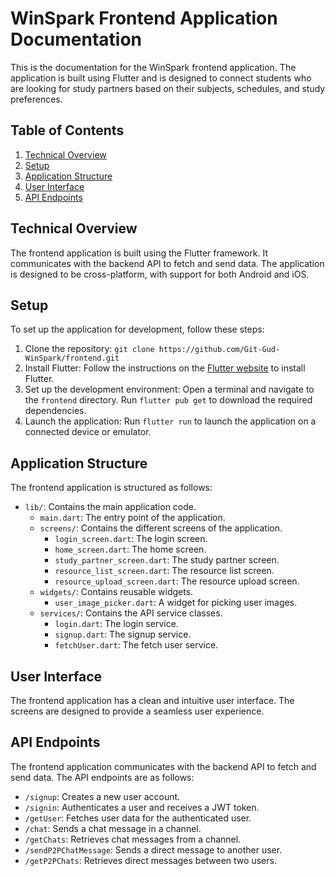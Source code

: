 # WinSpark Frontend Application Documentation

This is the documentation for the WinSpark frontend application. The application is built using Flutter and is designed to connect students who are looking for study partners based on their subjects, schedules, and study preferences.

## Table of Contents

1. [Technical Overview](#technical-overview)
2. [Setup](#setup)
3. [Application Structure](#application-structure)
4. [User Interface](#user-interface)
5. [API Endpoints](#api-endpoints)

## Technical Overview

The frontend application is built using the Flutter framework. It communicates with the backend API to fetch and send data. The application is designed to be cross-platform, with support for both Android and iOS.

## Setup

To set up the application for development, follow these steps:

1. Clone the repository: `git clone https://github.com/Git-Gud-WinSpark/frontend.git`
2. Install Flutter: Follow the instructions on the [Flutter website](https://flutter.dev/docs/get-started/install) to install Flutter.
3. Set up the development environment: Open a terminal and navigate to the `frontend` directory. Run `flutter pub get` to download the required dependencies.
4. Launch the application: Run `flutter run` to launch the application on a connected device or emulator.

## Application Structure

The frontend application is structured as follows:

- `lib/`: Contains the main application code.
  - `main.dart`: The entry point of the application.
  - `screens/`: Contains the different screens of the application.
    - `login_screen.dart`: The login screen.
    - `home_screen.dart`: The home screen.
    - `study_partner_screen.dart`: The study partner screen.
    - `resource_list_screen.dart`: The resource list screen.
    - `resource_upload_screen.dart`: The resource upload screen.
  - `widgets/`: Contains reusable widgets.
    - `user_image_picker.dart`: A widget for picking user images.
  - `services/`: Contains the API service classes.
    - `login.dart`: The login service.
    - `signup.dart`: The signup service.
    - `fetchUser.dart`: The fetch user service.

## User Interface

The frontend application has a clean and intuitive user interface. The screens are designed to provide a seamless user experience.

## API Endpoints

The frontend application communicates with the backend API to fetch and send data. The API endpoints are as follows:

- `/signup`: Creates a new user account.
- `/signin`: Authenticates a user and receives a JWT token.
- `/getUser`: Fetches user data for the authenticated user.
- `/chat`: Sends a chat message in a channel.
- `/getChats`: Retrieves chat messages from a channel.
- `/sendP2PChatMessage`: Sends a direct message to another user.
- `/getP2PChats`: Retrieves direct messages between two users.
